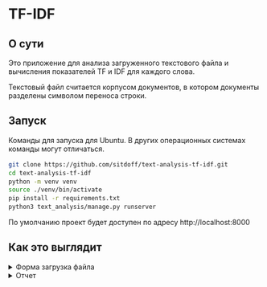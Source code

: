 # TF-IDF

## О сути

Это приложение для анализа загруженного текстового файла и вычисления показателей TF и IDF для каждого слова.

Текстовый файл считается корпусом документов, в котором документы разделены символом переноса строки.

## Запуск

Команды для запуска для Ubuntu. В других операционных системах команды могут отличаться.

```bash
git clone https://github.com/sitdoff/text-analysis-tf-idf.git
cd text-analysis-tf-idf
python -m venv venv
source ./venv/bin/activate
pip install -r requirements.txt
python3 text_analysis/manage.py runserver
```

По умолчанию проект будет доступен по адресу http://localhost:8000

## Как это выглядит

<details>
    <summary>Форма загрузка файла</summary>

![Иллюстрация к проекту](https://github.com/sitdoff/text-analysis-tf-idf/raw/main/images/2024-03-28_08-22.png)

</details>

<details>
    <summary>Отчет</summary>

![Иллюстрация к проекту](https://github.com/sitdoff/text-analysis-tf-idf/raw/main/images/2024-03-28_08-21.png)

</details>
